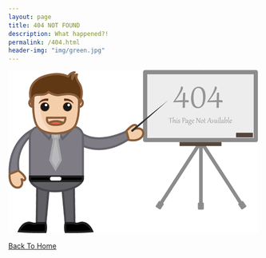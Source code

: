 ```yaml
---
layout: page    
title: 404 NOT FOUND
description: What happened?!
permalink: /404.html
header-img: "img/green.jpg"
---
```


![img](/img/404.png)

<a href="{{ site.baseurl }}/" class="btn btn-primary" role="button">Back To Home</a>